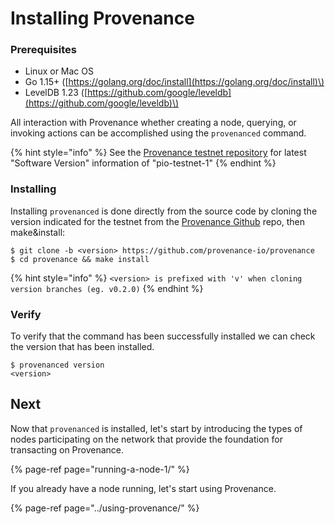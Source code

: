 # Installing Provenance

### Prerequisites 

* Linux or Mac OS
* Go 1.15+ \([https://golang.org/doc/install](https://golang.org/doc/install)\)
* LevelDB 1.23 \([https://github.com/google/leveldb](https://github.com/google/leveldb)\)

All interaction with Provenance whether creating a node, querying, or invoking actions can be accomplished using the `provenanced` command. 

{% hint style="info" %}
See the [Provenance testnet repository](https://github.com/provenance-io/testnet) for latest "Software Version" information of "pio-testnet-1" 
{% endhint %}

### Installing

Installing `provenanced` is done directly from the source code by cloning the version indicated for the testnet from the  [Provenance Github](https://github.com/provenance-io/provenance) repo, then make&install:

```text
$ git clone -b <version> https://github.com/provenance-io/provenance
$ cd provenance && make install
```

{% hint style="info" %}
`<version> is prefixed with 'v' when cloning version branches (eg. v0.2.0)`
{% endhint %}

### Verify

To verify that the command has been successfully installed we can check the version that has been installed.

```text
$ provenanced version
<version>
```

## Next

Now that `provenanced` is installed, let's start by introducing the types of nodes participating on the network that provide the foundation for transacting on Provenance.

{% page-ref page="running-a-node-1/" %}

If you already have a node running, let's start using Provenance.

{% page-ref page="../using-provenance/" %}

